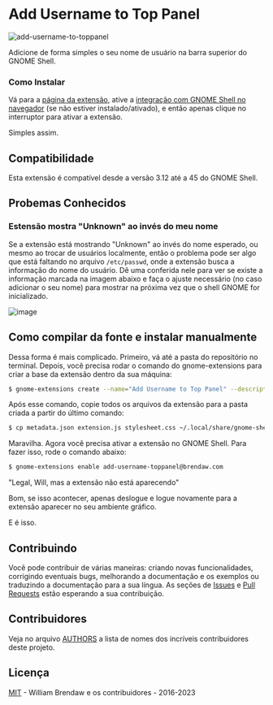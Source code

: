 # Add Username to Top Panel

![add-username-to-toppanel](https://extensions.gnome.org/extension-data/screenshots/screenshot_1108_zJTOY5M.png)

Adicione de forma simples o seu nome de usuário na barra superior do GNOME Shell.

### Como Instalar

Vá para a [página da extensão](https://extensions.gnome.org/extension/1108/add-username-to-top-panel/), ative a [integração com GNOME Shell no navegador](https://wiki.gnome.org/Projects/GnomeShellIntegrationForChrome) (se não estiver instalado/ativado), e então apenas clique no interruptor para ativar a extensão.

Simples assim.

## Compatibilidade

Esta extensão é compatível desde a versão 3.12 até a 45 do GNOME Shell.

## Probemas Conhecidos

### Estensão mostra "Unknown" ao invés do meu nome

Se a extensão está mostrando "Unknown" ao invés do nome esperado, ou mesmo ao trocar de usuários localmente, então o problema pode ser algo que está faltando no arquivo `/etc/passwd`, onde a extensão busca a informação do nome do usuário. Dê uma conferida nele para ver se existe a informação marcada na imagem abaixo e faça o ajuste necessário (no caso adicionar o seu nome) para mostrar na próxima vez que o shell GNOME for inicializado. 

![image](https://user-images.githubusercontent.com/3674847/210005925-bd7c1aab-5d05-4650-987f-869fda41e8a6.png)

## Como compilar da fonte e instalar manualmente

Dessa forma é mais complicado. Primeiro, vá até a pasta do repositório no terminal. Depois, você precisa rodar o comando do gnome-extensions para criar a base da extensão dentro da sua máquina:

``` bash
$ gnome-extensions create --name="Add Username to Top Panel" --description="Simply add your username to topbar panel quick settings menu" --uuid="add-username-toppanel@brendaw.com"
```
Após esse comando, copie todos os arquivos da extensão para a pasta criada a partir do último comando:

``` bash
$ cp metadata.json extension.js stylesheet.css ~/.local/share/gnome-shell/extensions/add-username-toppanel@brendaw.com
```

Maravilha. Agora você precisa ativar a extensão no GNOME Shell. Para fazer isso, rode o comando abaixo:

``` bash
$ gnome-extensions enable add-username-toppanel@brendaw.com
```

"Legal, Will, mas a extensão não está aparecendo"

Bom, se isso acontecer, apenas deslogue e logue novamente para a extensão aparecer no seu ambiente gráfico.

E é isso.

## Contribuindo

Você pode contribuir de várias maneiras: criando novas funcionalidades, corrigindo eventuais bugs, melhorando a documentação e os exemplos ou traduzindo a documentação para a sua língua. As seções de [Issues](https://github.com/brendaw/add-username-toppanel/issues) e [Pull Requests](https://github.com/brendaw/add-username-toppanel/pulls) estão esperando a sua contribuição.

## Contribuidores

Veja no arquivo [AUTHORS](AUTHORS.md) a lista de nomes dos incríveis contribuidores deste projeto.

## Licença

[MIT](LICENSE) - William Brendaw e os contribuidores - 2016-2023
